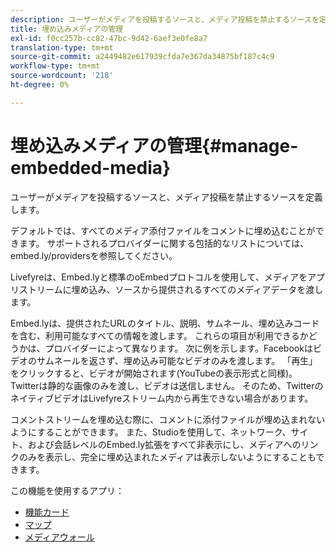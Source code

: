 ```yaml
---
description: ユーザーがメディアを投稿するソースと、メディア投稿を禁止するソースを定義します。
title: 埋め込みメディアの管理
exl-id: f0cc257b-cc82-47bc-9d42-6aef3e0fe8a7
translation-type: tm+mt
source-git-commit: a2449482e617939cfda7e367da34875bf187c4c9
workflow-type: tm+mt
source-wordcount: '218'
ht-degree: 0%

---
```


# 埋め込みメディアの管理{#manage-embedded-media}

ユーザーがメディアを投稿するソースと、メディア投稿を禁止するソースを定義します。

デフォルトでは、すべてのメディア添付ファイルをコメントに埋め込むことができます。 サポートされるプロバイダーに関する包括的なリストについては、embed.ly/providersを参照してください。

Livefyreは、Embed.lyと標準のoEmbedプロトコルを使用して、メディアをアプリストリームに埋め込み、ソースから提供されるすべてのメディアデータを渡します。

Embed.lyは、提供されたURLのタイトル、説明、サムネール、埋め込みコードを含む、利用可能なすべての情報を渡します。 これらの項目が利用できるかどうかは、プロバイダーによって異なります。 次に例を示します。Facebookはビデオのサムネールを返さず、埋め込み可能なビデオのみを渡します。 「再生」をクリックすると、ビデオが開始されます(YouTubeの表示形式と同様)。 Twitterは静的な画像のみを渡し、ビデオは送信しません。 そのため、TwitterのネイティブビデオはLivefyreストリーム内から再生できない場合があります。

コメントストリームを埋め込む際に、コメントに添付ファイルが埋め込まれないようにすることができます。 また、Studioを使用して、ネットワーク、サイト、および会話レベルのEmbed.ly拡張をすべて非表示にし、メディアへのリンクのみを表示し、完全に埋め込まれたメディアは表示しないようにすることもできます。

この機能を使用するアプリ：

* [機能カード](/help/using/c-about-apps/c-feature-card-app/c-feature-card-app.md#c_feature_card_app)
* [マップ](/help/using/c-about-apps/c-map-app/c-map-app.md#c_map_app)
* [メディアウォール](/help/using/c-about-apps/c-media-wall-app/c-media-wall-app.md#c_media_wall_app)
